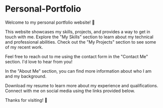 # Personal-Portfolio
Welcome to my personal portfolio website! 🚀

This website showcases my skills, projects, and provides a way to get in touch with me. Explore the "My Skills" section to learn about my technical and professional abilities. Check out the "My Projects" section to see some of my recent work.

Feel free to reach out to me using the contact form in the "Contact Me" section. I'd love to hear from you!

In the "About Me" section, you can find more information about who I am and my background.

Download my resume to learn more about my experience and qualifications. Connect with me on social media using the links provided below.

Thanks for visiting! 🌟
